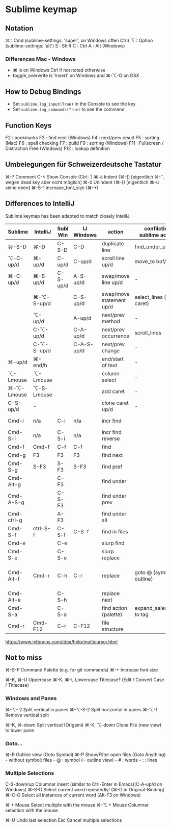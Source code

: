 Sublime keymap
==============

## Notation

⌘ : Cmd (sublime-settings: 'super', on Windows often Ctrl)
⌥ : Option (sublime-settings: 'alt')
S : Shift
C : Ctrl
A : Alt (Windows)

### Differences Mac - Windows

- ⌘ is on Windows Ctrl if not noted otherwise
- toggle_overwrite is 'insert' on Windows and ⌘-⌥-O on OSX


## How to Debug Bindings

- Set `sublime.log_input(True)` in the Console to see the key
- Set `sublime.log_commands(True)` to see the command


## Function Keys

F2  : bookmarks
F3  : find next (Windows)
F4  : next/prev result
F5  : sorting (Mac)
F6  : spell checking
F7  : build
F9  : sorting (Windows)
F11 : Fullscreen / Distraction Free (Windows)
F12 : lookup definition


## Umbelegungen für Schweizerdeutsche Tastatur

⌘-7     Comment
C-<     Show Console (Ctrl-`)
⌘-ä     Indent (⌘-])   [eigentlich ⌘-¨, wegen dead key aber nicht möglich]
⌘-ö     Unindent (⌘-[) [eigentlich ⌘-ü siehe oben]
⌘-S-1   increase_font_size (⌘-+)


## Differences to IntelliJ

Sublime keymap has been adapted to match closely IntelliJ

| Sublime    | IntelliJ   | Subl Win   | IJ Windows | action                   | conflicting sublime action  | resolution                   |
| ---------- | ---------- | ---------- | ---------- | ------------------------ | --------------------------- | ---------------------------- |
| ⌘-S-D      | ⌘-D        | C-S-D      | C-D        | duplicate line           | find_under_expand           | use IJ                       |
| ⌥-C-up/d   | ⌘-up/d     | C-up/d     | C-up/d     | scroll line up/d         | move_to bof/eof             |                              |
| ⌘-C-up/d   | ⌘-S-up/d   | C-S-up/d   | A-S-up/d   | swap/move line up/d      | -                           | use IJ                       |
|            | ⌘-⌥-S-up/d |            | C-S-up/d   | swap/move statement up/d | select_lines (clone caret)  | clone caret                  |
|            | ⌥-up/d     |            | A-up/d     | next/prev method         | -                           |                              |
|            | C-⌥-up/d   |            | C-A-up/d   | next/prev occurrence     | scroll_lines                |                              |
|            | C-⌥-S-up/d |            | C-A-S-up/d | next/prev change         | -                           |                              |
| ⌘-up/d     | ⌘-end/h    |            |            | end/start of text        | -                           | use IJ                       |
| ⌥-Lmouse   | ⌥-Lmouse   |            |            | column select            | -                           |                              |
| ⌘-⌥-Lmouse | ⌥-S-Lmouse |            |            | add caret                | -                           | use IJ                       |
| C-S-up/d   | -          |            |            | clone caret up/d         | -                           | use Sublime                  |
| Cmd-i      | n/a        | C-i        | n/a        | incr find                |                             | just use find                |
| Cmd-S-i    | n/a        | C-S-i      | n/a        | incr find reverse        |                             | just use find                |
| Cmd-f      | Cmd-f      | C-f        | C-f        | find                     |                             |                              |
| Cmd-g      | F3         | F3         | F3         | find next                |                             |                              |
| Cmd-S-g    | S-F3       | S-F3       | S-F3       | find pref                |                             |                              |
| Cmd-Alt-g  |            | C-F3       |            | find under               |                             |                              |
| Cmd-A-S-g  |            | C-S-F3     |            | find under prev          |                             |                              |
| Cmd-ctrl-g |            | A-F3       |            | find under all           |                             |                              |
| Cmd-S-f    | ctrl-S-f   | C-S-f      | C-S-f      | find in files            |                             |                              |
| Cmd-e      |            | C-e        |            | slurp find               |                             |                              |
| Cmd-S-e    |            | C-S-e      |            | slurp replace            |                             |                              |
| Cmd-Alt-f  | Cmd-r      | C-h        | C-r        | replace                  | goto @ (symbol, outline)    | use IJ, C-F12 instead of C-r |
| Cmd-Alt-e  |            | C-S-h      |            | replace next             |                             |                              |
| Cmd-S-a    |            | C-S-a      |            | find action (palette)    | expand_selection to tag     |                              |
| Cmd-r      | Cmd-F12    | C-r        | C-F12      | file structure           |                             | use IJ                       |

https://www.jetbrains.com/idea/help/multicursor.html


## Not to miss

⌘-S-P   Command Palette (e.g. for git commands)
⌘-+     Increase font size

⌘-K, ⌘-U    Uppercase
⌘-K, ⌘-L    Lowercase
            Titlecase? (Edit / Convert Case / Titlecase)


### Windows and Panes

⌘-⌥-  2     Split vertical in panes
⌘-⌥-S-2     Split horizontal in panes
⌘-⌥-1       Remove vertical split

⌘-K, ⌘-down Split vertical (Origami)
⌘-K, ⌥-down Clone File (new view) to lower pane


### Goto...

⌘-R     Outline view (Goto Symbol)
⌘-P     Show/Filter open files (Goto Anything)
        - without symbol: files
        - @ : symbol (= outline view)
        - # : words
        - : : lines


### Multiple Selections

C-S-down/up  Columnar insert (similar to Ctrl-Enter in Emacs)(C-A-up/d on Windows)
⌘-S-D        Select current word repeatedly! (⌘-D in Original-Binding)
⌘-C-G        Select all instances of current word (Alt-F3 on Windows)

⌘ + Mouse    Select multiple with the mouse
⌘-⌥ + Mouse  Columnar selection with the mouse


⌘-U          Undo last selection
Esc          Cancel multiple selections
